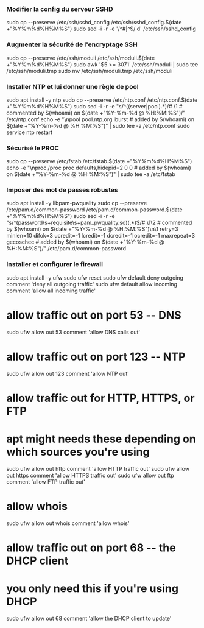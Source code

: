 ### Modifier la config du serveur SSHD
sudo cp --preserve /etc/ssh/sshd_config /etc/ssh/sshd_config.$(date +"%Y%m%d%H%M%S")
sudo sed -i -r -e '/^#|^$/ d' /etc/ssh/sshd_config

### Augmenter la sécurité de l'encryptage SSH
sudo cp --preserve /etc/ssh/moduli /etc/ssh/moduli.$(date +"%Y%m%d%H%M%S")
sudo awk '$5 >= 3071' /etc/ssh/moduli | sudo tee /etc/ssh/moduli.tmp
sudo mv /etc/ssh/moduli.tmp /etc/ssh/moduli

### Installer NTP et lui donner une règle de pool
sudo apt install -y ntp
sudo cp --preserve /etc/ntp.conf /etc/ntp.conf.$(date +"%Y%m%d%H%M%S")
sudo sed -i -r -e "s/^((server|pool).*)/# \1         # commented by $(whoami) on $(date +"%Y-%m-%d @ %H:%M:%S")/" /etc/ntp.conf
echo -e "\npool pool.ntp.org iburst         # added by $(whoami) on $(date +"%Y-%m-%d @ %H:%M:%S")" | sudo tee -a /etc/ntp.conf
sudo service ntp restart

### Sécurisé le PROC
sudo cp --preserve /etc/fstab /etc/fstab.$(date +"%Y%m%d%H%M%S")
echo -e "\nproc     /proc     proc     defaults,hidepid=2     0     0         # added by $(whoami) on $(date +"%Y-%m-%d @ %H:%M:%S")" | sudo tee -a /etc/fstab

### Imposer des mot de passes robustes
sudo apt install -y libpam-pwquality 
sudo cp --preserve /etc/pam.d/common-password /etc/pam.d/common-password.$(date +"%Y%m%d%H%M%S")
sudo sed -i -r -e "s/^(password\s+requisite\s+pam_pwquality.so)(.*)$/# \1\2         # commented by $(whoami) on $(date +"%Y-%m-%d @ %H:%M:%S")\n\1 retry=3 minlen=10 difok=3 ucredit=-1 lcredit=-1 dcredit=-1 ocredit=-1 maxrepeat=3 gecoschec         # added by $(whoami) on $(date +"%Y-%m-%d @ %H:%M:%S")/" /etc/pam.d/common-password

### Installer et configurer le firewall
sudo apt install -y ufw
sudo ufw reset
sudo ufw default deny outgoing comment 'deny all outgoing traffic'
sudo ufw default allow incoming comment 'allow all incoming traffic'

# allow traffic out on port 53 -- DNS
sudo ufw allow out 53 comment 'allow DNS calls out'
# allow traffic out on port 123 -- NTP
sudo ufw allow out 123 comment 'allow NTP out'
# allow traffic out for HTTP, HTTPS, or FTP
# apt might needs these depending on which sources you're using
sudo ufw allow out http comment 'allow HTTP traffic out'
sudo ufw allow out https comment 'allow HTTPS traffic out'
sudo ufw allow out ftp comment 'allow FTP traffic out'
# allow whois
sudo ufw allow out whois comment 'allow whois'
# allow traffic out on port 68 -- the DHCP client
# you only need this if you're using DHCP
sudo ufw allow out 68 comment 'allow the DHCP client to update'
